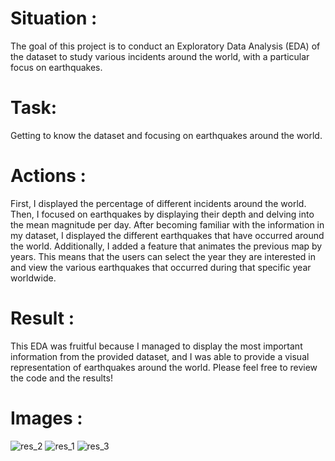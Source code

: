 # Situation :

The goal of this project is to conduct an Exploratory Data Analysis (EDA) of the dataset to study various incidents around the world, with a particular focus on earthquakes.
# Task:
Getting to know the dataset and focusing on earthquakes around the world.
# Actions :

First, I displayed the percentage of different incidents around the world. Then, I focused on 
earthquakes by displaying their depth and delving into the mean magnitude per day. After becoming familiar 
with the information in my dataset, I displayed the different earthquakes that have occurred around the world. 
Additionally, I added a feature that animates the previous map by years. This means that the users can select the year they are 
interested in and view the various earthquakes that occurred during that specific year worldwide.
# Result :

This EDA was fruitful because I managed to display the most important information from the provided dataset, and I was able to provide a visual representation 
of earthquakes around the world. Please feel free to review the code and the results!
# Images :
![res_2](https://github.com/lamia-datalover/Exploratory-Data-Analysis-EDA-/assets/145395677/b71cae7d-19ff-4615-884e-e27c3f8b0025)
![res_1](https://github.com/lamia-datalover/Exploratory-Data-Analysis-EDA-/assets/145395677/ab08319e-ba8e-49bd-8e8f-1b314a37991a)
![res_3](https://github.com/lamia-datalover/Exploratory-Data-Analysis-EDA-/assets/145395677/bfdaf41f-a04b-498f-9a39-fad1c923e166)
